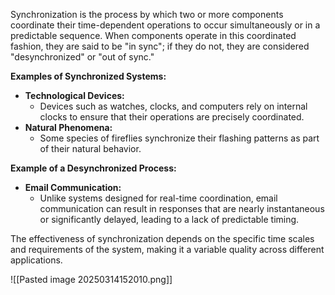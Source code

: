 Synchronization is the process by which two or more components coordinate their time-dependent operations to occur simultaneously or in a predictable sequence. When components operate in this coordinated fashion, they are said to be "in sync"; if they do not, they are considered "desynchronized" or "out of sync."

**Examples of Synchronized Systems:**

- **Technological Devices:**
    - Devices such as watches, clocks, and computers rely on internal clocks to ensure that their operations are precisely coordinated.
- **Natural Phenomena:**
    - Some species of fireflies synchronize their flashing patterns as part of their natural behavior.

**Example of a Desynchronized Process:**

- **Email Communication:**
    - Unlike systems designed for real-time coordination, email communication can result in responses that are nearly instantaneous or significantly delayed, leading to a lack of predictable timing.

The effectiveness of synchronization depends on the specific time scales and requirements of the system, making it a variable quality across different applications.


![[Pasted image 20250314152010.png]]